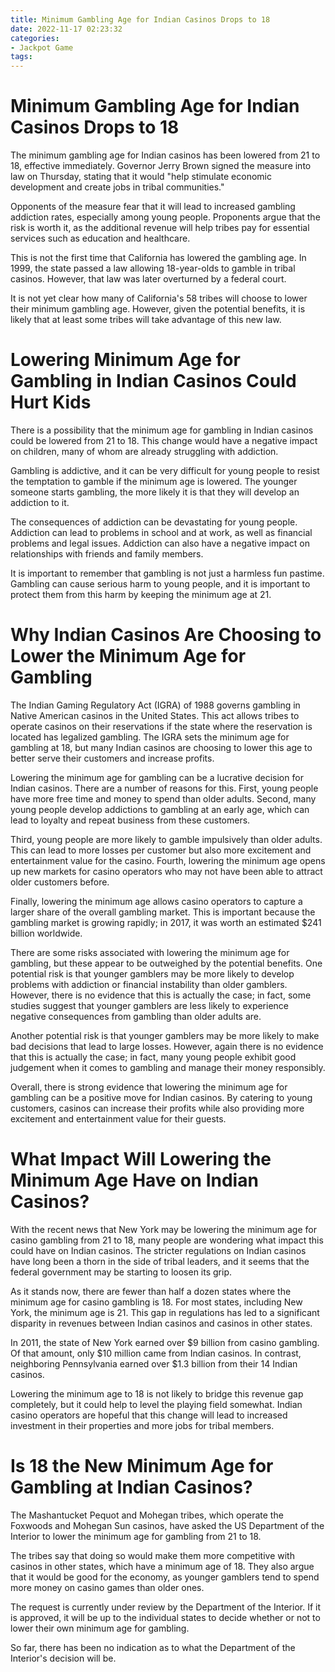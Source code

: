 ```yaml
---
title: Minimum Gambling Age for Indian Casinos Drops to 18
date: 2022-11-17 02:23:32
categories:
- Jackpot Game
tags:
---
```



#  Minimum Gambling Age for Indian Casinos Drops to 18

The minimum gambling age for Indian casinos has been lowered from 21 to 18, effective immediately. Governor Jerry Brown signed the measure into law on Thursday, stating that it would "help stimulate economic development and create jobs in tribal communities."

Opponents of the measure fear that it will lead to increased gambling addiction rates, especially among young people. Proponents argue that the risk is worth it, as the additional revenue will help tribes pay for essential services such as education and healthcare.

This is not the first time that California has lowered the gambling age. In 1999, the state passed a law allowing 18-year-olds to gamble in tribal casinos. However, that law was later overturned by a federal court.

It is not yet clear how many of California's 58 tribes will choose to lower their minimum gambling age. However, given the potential benefits, it is likely that at least some tribes will take advantage of this new law.

#  Lowering Minimum Age for Gambling in Indian Casinos Could Hurt Kids

There is a possibility that the minimum age for gambling in Indian casinos could be lowered from 21 to 18. This change would have a negative impact on children, many of whom are already struggling with addiction.

Gambling is addictive, and it can be very difficult for young people to resist the temptation to gamble if the minimum age is lowered. The younger someone starts gambling, the more likely it is that they will develop an addiction to it.

The consequences of addiction can be devastating for young people. Addiction can lead to problems in school and at work, as well as financial problems and legal issues. Addiction can also have a negative impact on relationships with friends and family members.

It is important to remember that gambling is not just a harmless fun pastime. Gambling can cause serious harm to young people, and it is important to protect them from this harm by keeping the minimum age at 21.

#  Why Indian Casinos Are Choosing to Lower the Minimum Age for Gambling

The Indian Gaming Regulatory Act (IGRA) of 1988 governs gambling in Native American casinos in the United States. This act allows tribes to operate casinos on their reservations if the state where the reservation is located has legalized gambling. The IGRA sets the minimum age for gambling at 18, but many Indian casinos are choosing to lower this age to better serve their customers and increase profits.

Lowering the minimum age for gambling can be a lucrative decision for Indian casinos. There are a number of reasons for this. First, young people have more free time and money to spend than older adults. Second, many young people develop addictions to gambling at an early age, which can lead to loyalty and repeat business from these customers.

Third, young people are more likely to gamble impulsively than older adults. This can lead to more losses per customer but also more excitement and entertainment value for the casino. Fourth, lowering the minimum age opens up new markets for casino operators who may not have been able to attract older customers before.

Finally, lowering the minimum age allows casino operators to capture a larger share of the overall gambling market. This is important because the gambling market is growing rapidly; in 2017, it was worth an estimated $241 billion worldwide.

There are some risks associated with lowering the minimum age for gambling, but these appear to be outweighed by the potential benefits. One potential risk is that younger gamblers may be more likely to develop problems with addiction or financial instability than older gamblers. However, there is no evidence that this is actually the case; in fact, some studies suggest that younger gamblers are less likely to experience negative consequences from gambling than older adults are.

Another potential risk is that younger gamblers may be more likely to make bad decisions that lead to large losses. However, again there is no evidence that this is actually the case; in fact, many young people exhibit good judgement when it comes to gambling and manage their money responsibly.

Overall, there is strong evidence that lowering the minimum age for gambling can be a positive move for Indian casinos. By catering to young customers, casinos can increase their profits while also providing more excitement and entertainment value for their guests.

#  What Impact Will Lowering the Minimum Age Have on Indian Casinos?

With the recent news that New York may be lowering the minimum age for casino gambling from 21 to 18, many people are wondering what impact this could have on Indian casinos. The stricter regulations on Indian casinos have long been a thorn in the side of tribal leaders, and it seems that the federal government may be starting to loosen its grip.

As it stands now, there are fewer than half a dozen states where the minimum age for casino gambling is 18. For most states, including New York, the minimum age is 21. This gap in regulations has led to a significant disparity in revenues between Indian casinos and casinos in other states.

In 2011, the state of New York earned over $9 billion from casino gambling. Of that amount, only $10 million came from Indian casinos. In contrast, neighboring Pennsylvania earned over $1.3 billion from their 14 Indian casinos.

Lowering the minimum age to 18 is not likely to bridge this revenue gap completely, but it could help to level the playing field somewhat. Indian casino operators are hopeful that this change will lead to increased investment in their properties and more jobs for tribal members.

#  Is 18 the New Minimum Age for Gambling at Indian Casinos?

The Mashantucket Pequot and Mohegan tribes, which operate the Foxwoods and Mohegan Sun casinos, have asked the US Department of the Interior to lower the minimum age for gambling from 21 to 18.

The tribes say that doing so would make them more competitive with casinos in other states, which have a minimum age of 18. They also argue that it would be good for the economy, as younger gamblers tend to spend more money on casino games than older ones.

The request is currently under review by the Department of the Interior. If it is approved, it will be up to the individual states to decide whether or not to lower their own minimum age for gambling.

So far, there has been no indication as to what the Department of the Interior's decision will be.